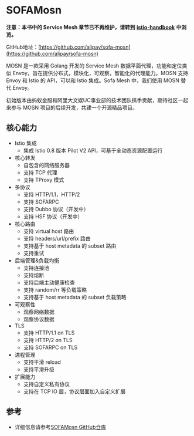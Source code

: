 # SOFAMosn

**注意：本书中的 Service Mesh 章节已不再维护，请转到** [**istio-handbook**](https://jimmysong.io/istio-handbook) **中浏览。**

GitHub地址：[https://github.com/alipay/sofa-mosn](https://github.com/alipay/sofa-mosn)

MOSN 是一款采用 Golang 开发的 Service Mesh 数据平面代理，功能和定位类似 Envoy，旨在提供分布式，模块化，可观察，智能化的代理能力。MOSN 支持 Envoy 和 Istio 的 API，可以和 Istio 集成。Sofa Mesh 中，我们使用 MOSN 替代 Envoy。

初始版本由蚂蚁金服和阿里大文娱UC事业部的技术团队携手贡献，期待社区一起来参与 MOSN 项目的后续开发，共建一个开源精品项目。

## 核心能力

* Istio 集成
  * 集成 Istio 0.8 版本 Pilot V2 API，可基于全动态资源配置运行
* 核心转发
  * 自包含的网络服务器
  * 支持 TCP 代理
  * 支持 TProxy 模式
* 多协议
  * 支持 HTTP/1.1，HTTP/2
  * 支持 SOFARPC
  * 支持 Dubbo 协议（开发中）
  * 支持 HSF 协议（开发中）
* 核心路由
  * 支持 virtual host 路由
  * 支持 headers/url/prefix 路由
  * 支持基于 host metadata 的 subset 路由
  * 支持重试
* 后端管理&负载均衡
  * 支持连接池
  * 支持熔断
  * 支持后端主动健康检查
  * 支持 random/rr 等负载策略
  * 支持基于 host metadata 的 subset 负载策略
* 可观察性
  * 观察网络数据
  * 观察协议数据
* TLS
  * 支持 HTTP/1.1 on TLS
  * 支持 HTTP/2 on TLS
  * 支持 SOFARPC on TLS
* 进程管理
  * 支持平滑 reload
  * 支持平滑升级
* 扩展能力
  * 支持自定义私有协议
  * 支持在 TCP IO 层，协议层面加入自定义扩展

## 参考

* 详细信息请参考[SOFAMosn GitHub仓库](https://github.com/alipay/sofa-mosn)

